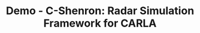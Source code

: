---
layout: publication
title : "Demo - C-Shenron: Radar Simulation Framework for CARLA"
short_title: "C-Shenron-Demo"
tags: Vehicle
cover: /assets/images/c-shenron-demo/c-shenron.png
disp_cover: "False"
conference: "In Submission @ SenSys'25"
conference_site: https://sensys.acm.org/2025/
authors: "Pushkal Mishra, Satyam Srivastava, Jerry Li, Kshitiz Bansal, Dinesh Bharadia"
author_list:
    - name: Pushkal Mishra
      email:  pumishra@ucsd.edu
    - name: Satyam Srivastava
      url: https://satyam-53.github.io/
      email: f20190188@pilani.bits-pilani.ac.in
    - name: Jerry Li
      email: jli793@ucr.edu
    - name: Kshitiz Bansal
      url: https://kshitizbansal.com/
      email:  ksbansal@ucsd.edu
    - name: Dinesh Bharadia
      url: https://dineshb-ucsd.github.io/
      email: dineshb@ucsd.edu
paper: /files/c-shenron_demo.pdf
miscs: 
    - content_type: Driving Videos
      content_url: https://www.youtube.com/playlist?list=PLMklUDp_gXNE2W83f0UNoK7Vrs9QZROIv
    - content_type: Project Webpage
      content_url: https://wcsng.ucsd.edu/c-shenron

video_matrix:
  title: Sample Videos Collected Across Different Routes in CARLA
  examples:
    - case: "Example 1"
      videos:
        - description: "Camera Only"
          link: "/assets/gif/c-shenron/case1/Camera.gif"
        - description: "Camera + LiDAR"
          link: "/assets/gif/c-shenron/case1/Camera+LiDAR.gif"
        - description: "Camera + Radar"
          link: "/assets/gif/c-shenron/case1/Camera+Radar.gif"
      text: "In this situation, the driving agent is attempting to make a left turn at an intersection. The Camera only model becomes stagnant at the intersection once the vehicle from the opposing lane passes by. Whereas the other two models, due to enhanced spatial awareness, do not stop at the intersection as it can see farther and confirm that no vehicle is coming from the opposite lane."
    - case: "Example 2"
      videos:
        - description: "Camera Only"
          link: "/assets/gif/c-shenron/case2/Camera.gif"
        - description: "Camera + LiDAR"
          link: "/assets/gif/c-shenron/case2/Camera+LiDAR.gif"
        - description: "Camera + Radar"
          link: "/assets/gif/c-shenron/case2/Camera+Radar.gif"
      text: "In this scene, the driving agent attempts to switch to the left lane. The Camera only model struggles to make the turn and ends up crashing with a vehicle coming from behind. Whereas in the other two models, both LiDAR and Radar detect a car behind and accordingly increase the speed of vehicle before switching the lane."
    - case: "Example 3"
      videos:
        - description: "Camera Only"
          link: "/assets/gif/c-shenron/case3/Camera.gif"
        - description: "Camera + LiDAR"
          link: "/assets/gif/c-shenron/case3/Camera+LiDAR.gif"
        - description: "Camera + Radar"
          link: "/assets/gif/c-shenron/case3/Camera+Radar.gif"
      text: "This is a special test scenario in CARLA where the traffic lights in opposing lanes are turned on to test the situational awareness of the driving agent. Here the vehicle is attempting to make a right turn at the intersection when the lights from crossing lane are on. The Camera only model fails to stop in time and crashes into the incoming car from the crossing lane. However the other two models using LiDAR and Radar manage to avoid the crash by stopping abruptly and proceeding only when it's safe."
  overview:
    text: "The advancement of self-driving technology is driven by the need for robust and efficient perception systems along with frameworks for End-to-End testing, enabled by the CARLA simulator. We introduce C-Shenron, a novel integration of a realistic radar sensor model within CARLA, enabling researchers to develop and test navigation algorithms using radar data. It is the first realistic radar simulator which utilizes LiDAR and camera sensors to generate high-fidelity radar ADC measurements from physics based modeling of the environment. Utilizing this radar sensor and showcasing its capabilities in simulation, we demonstrate improved performance in end-to-end driving scenarios. Our setup aims to rekindle the interest in radar-based self-driving research and promote the development of algorithms that leverages its strengths."

---
